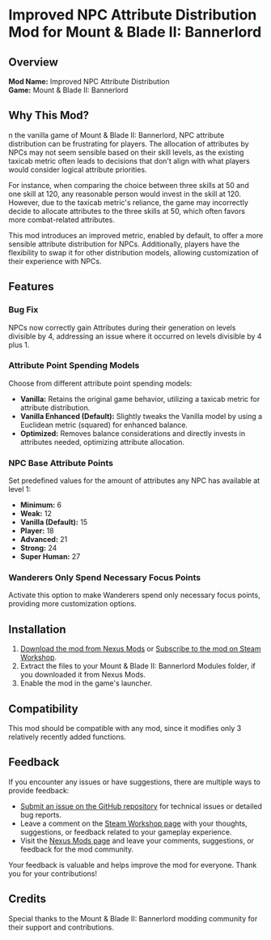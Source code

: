 # Improved NPC Attribute Distribution Mod for Mount & Blade II: Bannerlord

## Overview
**Mod Name:** Improved NPC Attribute Distribution  
**Game:** Mount & Blade II: Bannerlord

## Why This Mod?
n the vanilla game of Mount & Blade II: Bannerlord, NPC attribute distribution can be frustrating for players. The allocation of attributes by NPCs may not seem sensible based on their skill levels, as the existing taxicab metric often leads to decisions that don't align with what players would consider logical attribute priorities.

For instance, when comparing the choice between three skills at 50 and one skill at 120, any reasonable person would invest in the skill at 120. However, due to the taxicab metric's reliance, the game may incorrectly decide to allocate attributes to the three skills at 50, which often favors more combat-related attributes.

This mod introduces an improved metric, enabled by default, to offer a more sensible attribute distribution for NPCs. Additionally, players have the flexibility to swap it for other distribution models, allowing customization of their experience with NPCs.

## Features

### Bug Fix
NPCs now correctly gain Attributes during their generation on levels divisible by 4, addressing an issue where it occurred on levels divisible by 4 plus 1.

### Attribute Point Spending Models
Choose from different attribute point spending models:

* **Vanilla:** Retains the original game behavior, utilizing a taxicab metric for attribute distribution.
* **Vanilla Enhanced (Default):** Slightly tweaks the Vanilla model by using a Euclidean metric (squared) for enhanced balance.
* **Optimized:** Removes balance considerations and directly invests in attributes needed, optimizing attribute allocation.

### NPC Base Attribute Points
Set predefined values for the amount of attributes any NPC has available at level 1:

* **Minimum:** 6
* **Weak:** 12
* **Vanilla (Default):** 15
* **Player:** 18
* **Advanced:** 21
* **Strong:** 24
* **Super Human:** 27

### Wanderers Only Spend Necessary Focus Points
Activate this option to make Wanderers spend only necessary focus points, providing more customization options.

## Installation
1. [Download the mod from Nexus Mods](https://www.nexusmods.com/mountandblade2bannerlord/mods/6540/) or [Subscribe to the mod on Steam Workshop](https://steamcommunity.com/sharedfiles/filedetails/?id=3162455282).
2. Extract the files to your Mount & Blade II: Bannerlord Modules folder, if you downloaded it from Nexus Mods.
3. Enable the mod in the game's launcher.

## Compatibility
This mod should be compatible with any mod, since it modifies only 3 relatively recently added functions.

## Feedback
If you encounter any issues or have suggestions, there are multiple ways to provide feedback:

* [Submit an issue on the GitHub repository](https://github.com/MatyeusM/Bannerlord-Improved-NPC-Attribute-Distribution) for technical issues or detailed bug reports.
* Leave a comment on the [Steam Workshop page](https://steamcommunity.com/sharedfiles/filedetails/?id=3162455282) with your thoughts, suggestions, or feedback related to your gameplay experience.
* Visit the [Nexus Mods page](https://www.nexusmods.com/mountandblade2bannerlord/mods/6540/) and leave your comments, suggestions, or feedback for the mod community.

Your feedback is valuable and helps improve the mod for everyone. Thank you for your contributions!

## Credits
Special thanks to the Mount & Blade II: Bannerlord modding community for their support and contributions.

